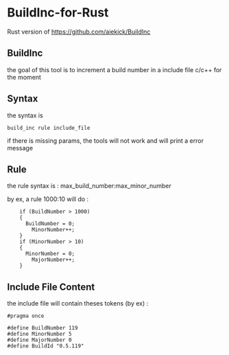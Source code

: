 # BuildInc-for-Rust

Rust version of https://github.com/aiekick/BuildInc

## BuildInc

the goal of this tool is to increment a build number in a include file c/c++ for the moment

## Syntax

the syntax is 

```
build_inc rule include_file
```

if there is missing params, the tools will not work and will print a error message

## Rule

the rule syntax is  : max_build_number:max_minor_number

by ex, a rule 1000:10 will do :

```
    if (BuildNumber > 1000) 
    {
      BuildNumber = 0;
    	MinorNumber++;
    }
    if (MinorNumber > 10) 
    {
      MinorNumber = 0;
    	MajorNumber++;
    }
```
   
## Include File Content

the include file will contain theses tokens (by ex) :

```
#pragma once

#define BuildNumber 119
#define MinorNumber 5
#define MajorNumber 0
#define BuildId "0.5.119"
```



